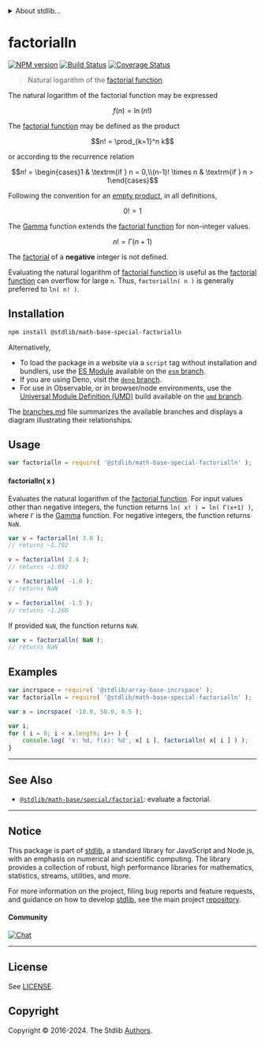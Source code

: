 <!--

@license Apache-2.0

Copyright (c) 2018 The Stdlib Authors.

Licensed under the Apache License, Version 2.0 (the "License");
you may not use this file except in compliance with the License.
You may obtain a copy of the License at

   http://www.apache.org/licenses/LICENSE-2.0

Unless required by applicable law or agreed to in writing, software
distributed under the License is distributed on an "AS IS" BASIS,
WITHOUT WARRANTIES OR CONDITIONS OF ANY KIND, either express or implied.
See the License for the specific language governing permissions and
limitations under the License.

-->


<details>
  <summary>
    About stdlib...
  </summary>
  <p>We believe in a future in which the web is a preferred environment for numerical computation. To help realize this future, we've built stdlib. stdlib is a standard library, with an emphasis on numerical and scientific computation, written in JavaScript (and C) for execution in browsers and in Node.js.</p>
  <p>The library is fully decomposable, being architected in such a way that you can swap out and mix and match APIs and functionality to cater to your exact preferences and use cases.</p>
  <p>When you use stdlib, you can be absolutely certain that you are using the most thorough, rigorous, well-written, studied, documented, tested, measured, and high-quality code out there.</p>
  <p>To join us in bringing numerical computing to the web, get started by checking us out on <a href="https://github.com/stdlib-js/stdlib">GitHub</a>, and please consider <a href="https://opencollective.com/stdlib">financially supporting stdlib</a>. We greatly appreciate your continued support!</p>
</details>

# factorialln

[![NPM version][npm-image]][npm-url] [![Build Status][test-image]][test-url] [![Coverage Status][coverage-image]][coverage-url] <!-- [![dependencies][dependencies-image]][dependencies-url] -->

> Natural logarithm of the [factorial function][factorial-function].

<section class="intro">

The natural logarithm of the factorial function may be expressed

<!-- <equation class="equation" label="eq:factorialln_function" align="center" raw="f(n)=\ln (n!)" alt="Equation of the natural logarithm of the factorial."> -->

```math
f(n)=\ln (n!)
```

<!-- <div class="equation" align="center" data-raw-text="f(n)=\ln (n!)" data-equation="eq:factorialln_function">
    <img src="https://cdn.jsdelivr.net/gh/stdlib-js/stdlib@bb29798906e119fcb2af99e94b60407a270c9b32/lib/node_modules/@stdlib/math/base/special/factorialln/docs/img/equation_factorialln_function.svg" alt="Equation of the natural logarithm of the factorial.">
    <br>
</div> -->

<!-- </equation> -->

The [factorial function][factorial-function] may be defined as the product

<!-- <equation class="equation" label="eq:factorial_function" align="center" raw="n! = \prod_{k=1}^n k" alt="Factorial function definition"> -->

```math
n! = \prod_{k=1}^n k
```

<!-- <div class="equation" align="center" data-raw-text="n! = \prod_{k=1}^n k" data-equation="eq:factorial_function">
    <img src="https://cdn.jsdelivr.net/gh/stdlib-js/stdlib@bb29798906e119fcb2af99e94b60407a270c9b32/lib/node_modules/@stdlib/math/base/special/factorialln/docs/img/equation_factorial_function.svg" alt="Factorial function definition">
    <br>
</div> -->

<!-- </equation> -->

or according to the recurrence relation

<!-- <equation class="equation" label="eq:factorial_recurrence_relation" align="center" raw="n! = \begin{cases}1 & \textrm{if } n = 0,\\(n-1)! \times n & \textrm{if } n > 1\end{cases}" alt="Factorial function recurrence relation"> -->

```math
n! = \begin{cases}1 & \textrm{if } n = 0,\\(n-1)! \times n & \textrm{if } n > 1\end{cases}
```

<!-- <div class="equation" align="center" data-raw-text="n! = \begin{cases}1 &amp; \textrm{if } n = 0,\\(n-1)! \times n &amp; \textrm{if } n &gt; 1\end{cases}" data-equation="eq:factorial_recurrence_relation">
    <img src="https://cdn.jsdelivr.net/gh/stdlib-js/stdlib@bb29798906e119fcb2af99e94b60407a270c9b32/lib/node_modules/@stdlib/math/base/special/factorialln/docs/img/equation_factorial_recurrence_relation.svg" alt="Factorial function recurrence relation">
    <br>
</div> -->

<!-- </equation> -->

Following the convention for an [empty product][empty-product], in all definitions,

<!-- <equation class="equation" label="eq:zero_factorial" align="center" raw="0! = 1" alt="Zero factorial"> -->

```math
0! = 1
```

<!-- <div class="equation" align="center" data-raw-text="0! = 1" data-equation="eq:zero_factorial">
    <img src="https://cdn.jsdelivr.net/gh/stdlib-js/stdlib@bb29798906e119fcb2af99e94b60407a270c9b32/lib/node_modules/@stdlib/math/base/special/factorialln/docs/img/equation_zero_factorial.svg" alt="Zero factorial">
    <br>
</div> -->

<!-- </equation> -->

The [Gamma][gamma-function] function extends the [factorial function][factorial-function] for non-integer values.

<!-- <equation class="equation" label="eq:factorial_function_and_gamma" align="center" raw="n! = \Gamma(n+1)" alt="Factorial function extension via the Gamma function"> -->

```math
n! = \Gamma(n+1)
```

<!-- <div class="equation" align="center" data-raw-text="n! = \Gamma(n+1)" data-equation="eq:factorial_function_and_gamma">
    <img src="https://cdn.jsdelivr.net/gh/stdlib-js/stdlib@bb29798906e119fcb2af99e94b60407a270c9b32/lib/node_modules/@stdlib/math/base/special/factorialln/docs/img/equation_factorial_function_and_gamma.svg" alt="Factorial function extension via the Gamma function">
    <br>
</div> -->

<!-- </equation> -->

The [factorial][factorial-function] of a **negative** integer is not defined.

Evaluating the natural logarithm of [factorial function][factorial-function] is useful as the [factorial function][factorial-function] can overflow for large `n`. Thus, `factorialln( n )` is generally preferred to `ln( n! )`.

</section>

<!-- /.intro -->

<section class="installation">

## Installation

```bash
npm install @stdlib/math-base-special-factorialln
```

Alternatively,

-   To load the package in a website via a `script` tag without installation and bundlers, use the [ES Module][es-module] available on the [`esm` branch][esm-url].
-   If you are using Deno, visit the [`deno` branch][deno-url].
-   For use in Observable, or in browser/node environments, use the [Universal Module Definition (UMD)][umd] build available on the [`umd` branch][umd-url].

The [branches.md][branches-url] file summarizes the available branches and displays a diagram illustrating their relationships.

</section>

<section class="usage">

## Usage

```javascript
var factorialln = require( '@stdlib/math-base-special-factorialln' );
```

#### factorialln( x )

Evaluates the natural logarithm of the [factorial function][factorial-function]. For input values other than negative integers, the function returns `ln( x! ) = ln( Γ(x+1) )`, where `Γ` is the [Gamma][gamma-function] function. For negative integers, the function returns `NaN`.

```javascript
var v = factorialln( 3.0 );
// returns ~1.792

v = factorialln( 2.4 );
// returns ~1.092

v = factorialln( -1.0 );
// returns NaN

v = factorialln( -1.5 );
// returns ~1.266
```

If provided `NaN`, the function returns `NaN`.

```javascript
var v = factorialln( NaN );
// returns NaN
```

</section>

<!-- /.usage -->

<section class="examples">

## Examples

<!-- eslint no-undef: "error" -->

```javascript
var incrspace = require( '@stdlib/array-base-incrspace' );
var factorialln = require( '@stdlib/math-base-special-factorialln' );

var x = incrspace( -10.0, 50.0, 0.5 );

var i;
for ( i = 0; i < x.length; i++ ) {
    console.log( 'x: %d, f(x): %d', x[ i ], factorialln( x[ i ] ) );
}
```

</section>

<!-- /.examples -->

<!-- Section for related `stdlib` packages. Do not manually edit this section, as it is automatically populated. -->

<section class="related">

* * *

## See Also

-   <span class="package-name">[`@stdlib/math-base/special/factorial`][@stdlib/math/base/special/factorial]</span><span class="delimiter">: </span><span class="description">evaluate a factorial.</span>

</section>

<!-- /.related -->

<!-- Section for all links. Make sure to keep an empty line after the `section` element and another before the `/section` close. -->


<section class="main-repo" >

* * *

## Notice

This package is part of [stdlib][stdlib], a standard library for JavaScript and Node.js, with an emphasis on numerical and scientific computing. The library provides a collection of robust, high performance libraries for mathematics, statistics, streams, utilities, and more.

For more information on the project, filing bug reports and feature requests, and guidance on how to develop [stdlib][stdlib], see the main project [repository][stdlib].

#### Community

[![Chat][chat-image]][chat-url]

---

## License

See [LICENSE][stdlib-license].


## Copyright

Copyright &copy; 2016-2024. The Stdlib [Authors][stdlib-authors].

</section>

<!-- /.stdlib -->

<!-- Section for all links. Make sure to keep an empty line after the `section` element and another before the `/section` close. -->

<section class="links">

[npm-image]: http://img.shields.io/npm/v/@stdlib/math-base-special-factorialln.svg
[npm-url]: https://npmjs.org/package/@stdlib/math-base-special-factorialln

[test-image]: https://github.com/stdlib-js/math-base-special-factorialln/actions/workflows/test.yml/badge.svg?branch=main
[test-url]: https://github.com/stdlib-js/math-base-special-factorialln/actions/workflows/test.yml?query=branch:main

[coverage-image]: https://img.shields.io/codecov/c/github/stdlib-js/math-base-special-factorialln/main.svg
[coverage-url]: https://codecov.io/github/stdlib-js/math-base-special-factorialln?branch=main

<!--

[dependencies-image]: https://img.shields.io/david/stdlib-js/math-base-special-factorialln.svg
[dependencies-url]: https://david-dm.org/stdlib-js/math-base-special-factorialln/main

-->

[chat-image]: https://img.shields.io/gitter/room/stdlib-js/stdlib.svg
[chat-url]: https://app.gitter.im/#/room/#stdlib-js_stdlib:gitter.im

[stdlib]: https://github.com/stdlib-js/stdlib

[stdlib-authors]: https://github.com/stdlib-js/stdlib/graphs/contributors

[umd]: https://github.com/umdjs/umd
[es-module]: https://developer.mozilla.org/en-US/docs/Web/JavaScript/Guide/Modules

[deno-url]: https://github.com/stdlib-js/math-base-special-factorialln/tree/deno
[umd-url]: https://github.com/stdlib-js/math-base-special-factorialln/tree/umd
[esm-url]: https://github.com/stdlib-js/math-base-special-factorialln/tree/esm
[branches-url]: https://github.com/stdlib-js/math-base-special-factorialln/blob/main/branches.md

[stdlib-license]: https://raw.githubusercontent.com/stdlib-js/math-base-special-factorialln/main/LICENSE

[gamma-function]: https://en.wikipedia.org/wiki/Gamma_Function

[factorial-function]: https://en.wikipedia.org/wiki/Factorial

[empty-product]: https://en.wikipedia.org/wiki/Empty_product

<!-- <related-links> -->

[@stdlib/math/base/special/factorial]: https://github.com/stdlib-js/math-base-special-factorial

<!-- </related-links> -->

</section>

<!-- /.links -->
